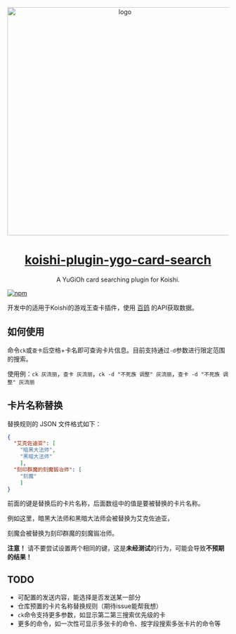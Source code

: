 <div align="center">
  <img class="logo-light" width="520" src="https://alist.rikoneko.xyz/d/B2/site-img/koishi-uwu.png" alt="logo">
  <h1 id="koishi"><a href="https://github.com/RikoNeko/koishi-plugin-ygo-card-search" target="_blank">koishi-plugin-ygo-card-search</a></h1>
  <p>A YuGiOh card searching plugin for Koishi.</p>
</div>

[![npm](https://img.shields.io/npm/v/koishi-plugin-ygo-card-search?style=flat-square)](https://www.npmjs.com/package/koishi-plugin-ygo-card-search)

开发中的适用于Koishi的游戏王查卡插件，使用 [百鸽](https://ygocdb.com) 的API获取数据。

## 如何使用
命令`ck`或`查卡`后空格+卡名即可查询卡片信息。目前支持通过`-d`参数进行限定范围的搜索。

使用例：`ck 灰流丽`，`查卡 灰流丽`，`ck -d "不死族 调整" 灰流丽`，`查卡 -d "不死族 调整" 灰流丽`

## 卡片名称替换
替换规则的 JSON 文件格式如下：
```json
{
  "艾克佐迪亚": [
    "暗黑大法师",
    "黑暗大法师"
    ],
  "刻印群魔的刻魔锻冶师": [
    "刻魔"
    ]
}
```
前面的键是替换后的卡片名称，后面数组中的值是要被替换的卡片名称。

例如这里，暗黑大法师和黑暗大法师会被替换为艾克佐迪亚，

刻魔会被替换为刻印群魔的刻魔锻冶师。

**注意！** 请不要尝试设置两个相同的键，这是**未经测试**的行为，可能会导致**不预期的结果！**

## TODO
* 可配置的发送内容，能选择是否发送某一部分
* 仓库预置的卡片名称替换规则（期待issue能帮我想）
* `ck`命令支持更多参数，如显示第二第三搜索优先级的卡
* 更多的命令，如一次性可显示多张卡的命令、按字段搜索多张卡片的命令等

